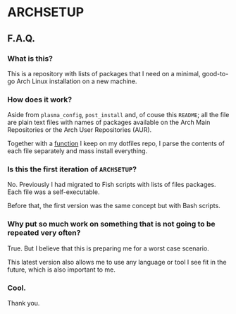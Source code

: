 # ARCHSETUP

## F.A.Q.

### What is this?

This is a repository with lists of packages that I need on a minimal, good-to-go Arch Linux installation on a new machine.

### How does it work?

Aside from `plasma_config`, `post_install` and, of couse this `README`; all the file are plain text files with names of packages available on the Arch Main Repositories or the Arch User Repositories (AUR).

Together with a [function](https://gitlab.com/adcpe/dots/-/blob/main/.config/fish/functions/ignite.fish) I keep on my dotfiles repo, I parse the contents of each file separately and mass install everything.

### Is this the first iteration of `ARCHSETUP`?

No. Previously I had migrated to Fish scripts with lists of files packages. Each file was a self-executable.

Before that, the first version was the same concept but with Bash scripts.

### Why put so much work on something that is not going to be repeated very often?

True. But I believe that this is preparing me for a worst case scenario.

This latest version also allows me to use any language or tool I see fit in the future, which is also important to me.

### Cool.

Thank you.
